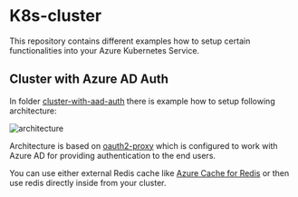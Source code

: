 # K8s-cluster

This repository contains different examples how to setup certain
functionalities into your Azure Kubernetes Service.

## Cluster with Azure AD Auth

In folder [cluster-with-aad-auth](cluster-with-aad-auth)
there is example how to setup following architecture:

![architecture](https://user-images.githubusercontent.com/2357647/93898843-5bc7cb80-fcfc-11ea-8b97-66ade06d3bc3.png)

Architecture is based on [oauth2-proxy](https://github.com/oauth2-proxy/oauth2-proxy)
which is configured to work with Azure AD for providing authentication to the end users.

You can use either external Redis cache like [Azure Cache for Redis](https://docs.microsoft.com/en-us/azure/azure-cache-for-redis/cache-overview) or then use
redis directly inside from your cluster.
